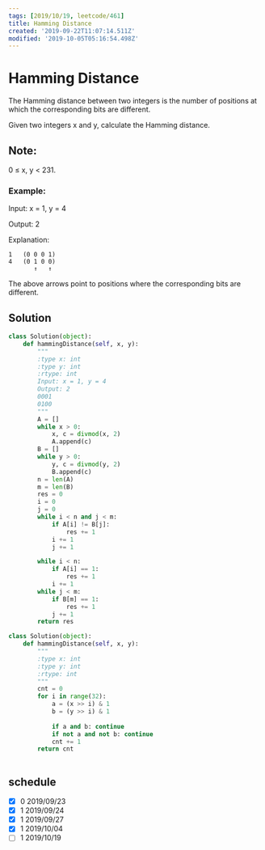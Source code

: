 ```yaml
---
tags: [2019/10/19, leetcode/461]
title: Hamming Distance
created: '2019-09-22T11:07:14.511Z'
modified: '2019-10-05T05:16:54.498Z'
---
```


# Hamming Distance

The Hamming distance between two integers is the number of positions at which the corresponding bits are different.

Given two integers x and y, calculate the Hamming distance.

## Note:
0 ≤ x, y < 231.

### Example:

Input: x = 1, y = 4

Output: 2

Explanation:

```
1   (0 0 0 1)
4   (0 1 0 0)
       ↑   ↑
```

The above arrows point to positions where the corresponding bits are different.

## Solution

```python
class Solution(object):
    def hammingDistance(self, x, y):
        """
        :type x: int
        :type y: int
        :rtype: int
        Input: x = 1, y = 4
        Output: 2
        0001
        0100
        """
        A = []
        while x > 0:
            x, c = divmod(x, 2)
            A.append(c)
        B = []
        while y > 0:
            y, c = divmod(y, 2)
            B.append(c)
        n = len(A)
        m = len(B)
        res = 0
        i = 0
        j = 0
        while i < n and j < m:
            if A[i] != B[j]:
                res += 1
            i += 1
            j += 1

        while i < n:
            if A[i] == 1:
                res += 1
            i += 1
        while j < m:
            if B[m] == 1:
                res += 1
            j += 1
        return res
```

```python
class Solution(object):
    def hammingDistance(self, x, y):
        """
        :type x: int
        :type y: int
        :rtype: int
        """
        cnt = 0
        for i in range(32):
            a = (x >> i) & 1
            b = (y >> i) & 1
            
            if a and b: continue
            if not a and not b: continue
            cnt += 1
        return cnt
            
```

## schedule

* [x] 0 2019/09/23
* [x] 1 2019/09/24
* [x] 1 2019/09/27
* [x] 1 2019/10/04
* [ ] 1 2019/10/19
